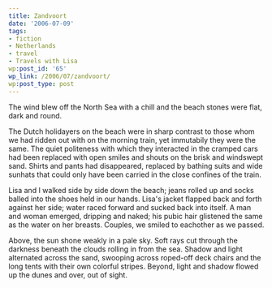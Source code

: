```yaml
---
title: Zandvoort
date: '2006-07-09'
tags:
- fiction
- Netherlands
- travel
- Travels with Lisa
wp:post_id: '65'
wp_link: /2006/07/zandvoort/
wp:post_type: post
---
```


The wind blew off the North Sea with a chill and the beach stones were flat, dark and round.

The Dutch holidayers on the beach were in sharp contrast to those whom we had ridden out with on the morning train, yet immutabily they were the same. The quiet politeness with which they interacted in the cramped cars had been replaced with open smiles and shouts on the brisk and windswept sand. Shirts and pants had disappeared, replaced by bathing suits and wide sunhats that could only have been carried in the close confines of the train.

Lisa and I walked side by side down the beach; jeans rolled up and socks balled into the shoes held in our hands. Lisa's jacket flapped back and forth against her side; water raced forward and sucked back into itself. A man and woman emerged, dripping and naked; his pubic hair glistened the same as the water on her breasts. Couples, we smiled to eachother as we passed.

Above, the sun shone weakly in a pale sky. Soft rays cut through the darkness beneath the clouds rolling in from the sea. Shadow and light alternated across the sand, swooping across roped-off deck chairs and the long tents with their own colorful stripes. Beyond, light and shadow flowed up the dunes and over, out of sight.

